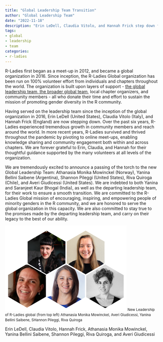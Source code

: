 ```yaml
---
title: "Global Leadership Team Transition"
author: "Global Leadership Team"
date: "2022-11-18"
description: "Erin LeDell, Claudia Vitolo, and Hannah Frick step down from the Global Leadership Team."
tags: 
- global
- leadership 
- team
categories:
- r-ladies
---
```


R-Ladies first began as a meet-up in 2012, and became a global organization in 2016.
Since inception, the R-Ladies Global organization has been run on 100% volunteer effort from individuals and chapters throughout the world.
The organization is built upon layers of support - [the global leadership team, the broader global team](/about-us/team/), local chapter organizers, and community members - all who donate their time and effort to sustain the mission of promoting gender diversity in the R community.

Having served on the leadership team since the inception of the global organization in 2016, Erin LeDell (United States), Claudia Vitolo (Italy), and Hannah Frick (England) are now stepping down.
Over the past six years, R-Ladies experienced tremendous growth in community members and reach around the world.
In more recent years, R-Ladies survived and thrived throughout the pandemic by pivoting to online meet-ups, enabling knowledge sharing and community engagement both within and across chapters. 
We are forever grateful to Erin, Claudia, and Hannah for their thoughtful guidance supported by the many volunteers at all levels of the organization.

We are tremendously excited to announce a passing of the torch to the new Global Leadership Team: Athanasia Monika Mowinckel (Norway), Yanina Bellini Saibene (Argentina), Shannon Pileggi (United States), Riva Quiroga (Chile), and Averi Giudicessi (United States). 
We are indebted to both Yanina and Saranjeet Kaur Bhogal (India), as well as the departing leadership team, for their work to ensure a smooth transition.
We are committed to the R-Ladies Global mission of encouraging, inspiring, and empowering people of minority genders in the R community, and we are honored to serve the global organization in this capacity.
We are also committed to stay true to the promises made by the departing leadership team, and carry on their legacy to the best of our ability.

![New Leadership of R-Ladies global (from top left) Athanasia Monika Mowinckel, Averi Giudicessi, Yanina Bellini Saibene, SHannon Pileggi, Riva Quiroga](new-team.png)
<small>New Leadership of R-Ladies global (from top left) Athanasia Monika Mowinckel, Averi Giudicessi, Yanina Bellini Saibene, SHannon Pileggi, Riva Quiroga</small>


Erin LeDell, Claudia Vitolo, Hannah Frick, Athanasia Monika Mowinckel, Yanina Bellini Saibene, Shannon Pileggi, Riva Quiroga, and Averi Giudicessi
